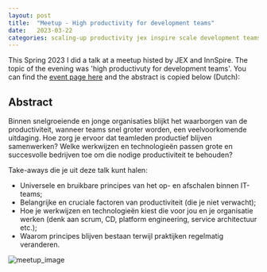 ```yaml
---
layout: post
title:  "Meetup - High productivity for development teams"
date:   2023-03-22
categories: scaling-up productivity jex inspire scale development teams
---
```


This Spring 2023 I did a talk at a meetup histed by JEX and InnSpire.
The topic of the evening was 'high productivuty for development teams'.
You can find the [event page here](https://innspire.nl/it-meet-up/) and the abstract is copied below (Dutch):

<h2>Abstract</h2>
Binnen snelgroeiende en jonge organisaties blijkt het waarborgen van de productiviteit, wanneer teams snel groter worden, een veelvoorkomende uitdaging. Hoe zorg je ervoor dat teamleden productief blijven samenwerken? Welke werkwijzen en technologieën passen grote en succesvolle bedrijven toe om die nodige productiviteit te behouden?

Take-aways die je uit deze talk kunt halen:
- Universele en bruikbare principes van het op- en afschalen binnen IT-teams;
- Belangrijke en cruciale factoren van productiviteit (die je niet verwacht);
- Hoe je werkwijzen en technologieën kiest die voor jou en je organisatie werken (denk aan scrum, CD, platform engineering, service architectuur etc.);
- Waarom principes blijven bestaan terwijl praktijken regelmatig veranderen.

![meetup_image](https://user-images.githubusercontent.com/5676977/236912724-fa8c80af-8403-4bc1-aa2e-806f56556cd7.jpg)
